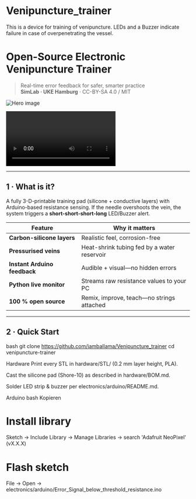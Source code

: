 # Venipuncture_trainer
 This is a device for training of venipuncture. LEDs and a Buzzer indicate failure in case of  overpenetrating the vessel.


# Open-Source Electronic Venipuncture Trainer

> Real-time error feedback for safer, smarter practice  
> **SimLab · UKE Hamburg** · CC-BY-SA 4.0 / MIT

![Hero image](1st_render.png)

![Demonstration Video](Test_needle.mp4)


---

## 1 · What is it?

A fully 3-D-printable training pad (silicone + conductive layers) with Arduino-based
resistance sensing. If the needle overshoots the vein, the system triggers a
**short-short-short-long** LED/Buzzer alert.

| Feature | Why it matters |
|---------|----------------|
| **Carbon-silicone layers** | Realistic feel, corrosion-free |
| **Pressurised veins** | Heat-shrink tubing fed by a water reservoir |
| **Instant Arduino feedback** | Audible + visual—no hidden errors |
| **Python live monitor** | Streams raw resistance values to your PC |
| **100 % open source** | Remix, improve, teach—no strings attached |

---

## 2 · Quick Start

bash
git clone https://github.com/jamballama/Venipuncture_trainer
cd venipuncture-trainer


Hardware
Print every STL in hardware/STL/ (0.2 mm layer height, PLA).

Cast the silicone pad (Shore-10) as described in hardware/BOM.md.

Solder LED strip & buzzer per electronics/arduino/README.md.

Arduino
bash
Kopieren
# Install library
Sketch → Include Library → Manage Libraries → search 'Adafruit NeoPixel' (vX.X.X)

# Flash sketch
File → Open → electronics/arduino/Error_Signal_below_threshold_resistance.ino

